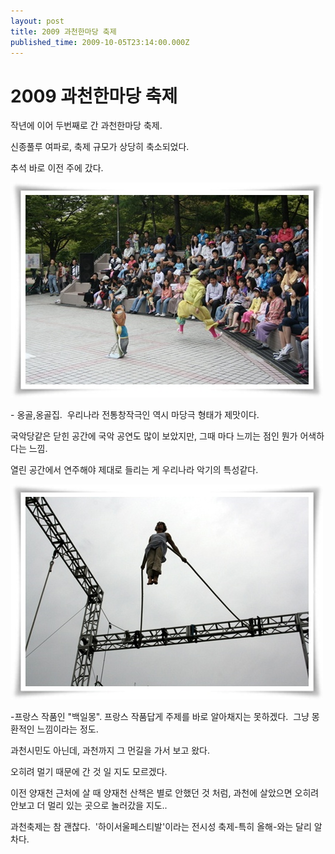 ```yaml
---
layout: post
title: 2009 과천한마당 축제
published_time: 2009-10-05T23:14:00.000Z
---
```


# 2009 과천한마당 축제


작년에 이어 두번째로 간 과천한마당 축제.

신종풀루 여파로, 축제 규모가 상당히 축소되었다.

추석 바로 이전 주에 갔다.

![](../pds/200910/05/80/a0109780_4ac9fcbb1f2fc.jpg)

\- 옹골,옹골집.  우리나라 전통창작극인 역시 마당극 형태가 제맛이다.

국악당같은 닫힌 공간에 국악 공연도 많이 보았지만, 그때 마다 느끼는 점인 뭔가 어색하다는 느낌.

열린 공간에서 연주해야 제대로 들리는 게 우리나라 악기의 특성같다.

![](../pds/200910/05/80/a0109780_4ac9fcbbb3d67.jpg)

-프랑스 작품인 "백일몽". 프랑스 작품답게 주제를 바로 알아채지는 못하겠다.  그냥 몽환적인 느낌이라는 정도.

과천시민도 아닌데, 과천까지 그 먼길을 가서 보고 왔다.

오히려 멀기 때문에 간 것 일 지도 모르겠다.

이전 양재천 근처에 살 때 양재천 산책은 별로 안했던 것 처럼, 과천에 살았으면 오히려 안보고 더 멀리 있는 곳으로 놀러갔을 지도..

과천축제는 참 괜찮다.  '하이서울페스티발'이라는 전시성 축제-특히 올해-와는 달리 알차다.

